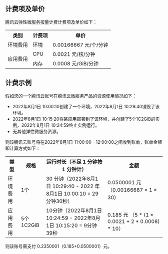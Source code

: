 
## 计费项及单价
腾讯云弹性微服务按量计费计费项及单价如下：

<table>
    <tr>
        <th>类别</th><th>计费项</th><th>单价</th>
    </tr>
    <tr>
        <td>环境费用</td><td>环境</td><td>0.00166667 元/个/分钟</td>
    </tr>
    <tr>
        <td rowspan="2">应用费用</td><td>CPU</td><td> 0.0021 元/核/分钟</td>
    </tr>
    <tr>
        <td>内存</td><td> 0.0008 元/GiB/分钟</td>
    </tr>
</table>

## 计费示例
假如您的一个腾讯云账号在腾讯云微服务产品的资源使用情况如下：

- 2022年8月1日 10:00:10创建了一个环境，2022年8月1日 10:29:40销毁了该环境。
- 2022年8月1日 10:15:20将某应用部署到了该环境，并创建了5个1C2GiB的实例，2022年8月1日 10:24:59终止实例运行。
- 无其他弹性微服务资源。

则该腾讯云账号将在2022年8月1日 11:00:00 - 12:00:00之间收到账单，账单金额即计算方式如下：

<table>
    <tr>
        <th>类型</th><th>规格</th><th>运行时长（不足 1 分钟按 1 分钟计）</th><th>金额</th>
    </tr>
    <tr>
        <td>环境费用</td><td>1个</td><td>30 分钟（2022年8月1日 10:29:40 - 2022 年8月1日 10:00:10 = 29分钟30秒）</td><td>0.0500001 元（0.00166667 * 1 * 30）</td>
    </tr>
    <tr>
        <td>应用费用</td><td>5个1C2GiB</td><td>10分钟（2022年8月1日 10:24:59 - 2022年8月1日 10:15:20 = 9分钟39秒 </td><td> 0.185 元 （5 * (1 * 0.0021 + 2 * 0.0008) * 10）</td>
    </tr>
</table>

则该账号需支付 0.2350001（0.185+0.0500001）元。
